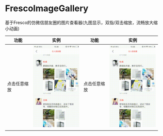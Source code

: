 # FrescoImageGallery
基于Fresco的仿微信朋友圈的图片查看器(九图显示，双指/双击缩放，流畅放大缩小动画)

|功能|实例|功能|实例|
|---|---|---|---|
|点击任意缩放|![点击任意缩放](https://github.com/tuke0919/FrescoImageGallery/blob/master/image/scale_180x320.gif)|点击任意缩放|![点击任意缩放](https://github.com/tuke0919/FrescoImageGallery/blob/master/image/scale_180x320.gif)|
||||


